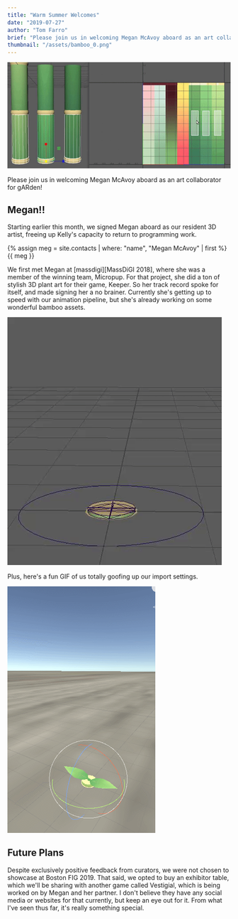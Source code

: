 ```yaml
---
title: "Warm Summer Welcomes"
date: "2019-07-27"
author: "Tom Farro"
brief: "Please join us in welcoming Megan McAvoy aboard as an art collaborator for gARden!"
thumbnail: "/assets/bamboo_0.png"
---
```


![bamboo](../assets/bamboo_0.png)

Please join us in welcoming Megan McAvoy aboard as an art collaborator for gARden!

<!--more-->

## Megan!!

Starting earlier this month, we signed Megan aboard as our resident 3D artist, freeing up Kelly's capacity to return to programming work.

<div class="contact">
{% assign meg = site.contacts | where: "name", "Megan McAvoy" | first %}
{{ meg }}
</div>

We first met Megan at [massdigi][MassDiGI 2018], where she was a member of the winning team, Micropup. For that project, she did a ton of stylish 3D plant art for their game, Keeper. So her track record spoke for itself, and made signing her a no brainer. Currently she's getting up to speed with our animation pipeline, but she's already working on some wonderful bamboo assets.

![bamboo1](../assets/bamboo_1.gif)

Plus, here's a fun GIF of us totally goofing up our import settings.

![bamboo2](../assets/bamboo_2.gif)

## Future Plans

Despite exclusively positive feedback from curators, we were not chosen to showcase at Boston FIG 2019. That said, we opted to buy an exhibitor table, which we'll be sharing with another game called Vestigial, which is being worked on by Megan and her partner. I don't believe they have any social media or websites for that currently, but keep an eye out for it. From what I've seen thus far, it's really something special.



[garden]: ../games/garden
[massdigi]: ../articles/2018-03-03-mass-digi

